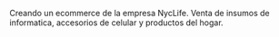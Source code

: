 Creando un ecommerce de la empresa NycLife.
Venta de insumos de informatica, accesorios de celular y productos del hogar.